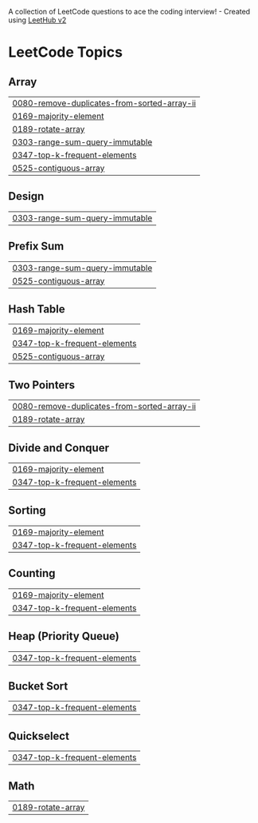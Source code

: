 A collection of LeetCode questions to ace the coding interview! - Created using [LeetHub v2](https://github.com/arunbhardwaj/LeetHub-2.0)
<!---LeetCode Topics Start-->
# LeetCode Topics
## Array
|  |
| ------- |
| [0080-remove-duplicates-from-sorted-array-ii](https://github.com/espython/ds-algo-leetCode/tree/master/0080-remove-duplicates-from-sorted-array-ii) |
| [0169-majority-element](https://github.com/espython/ds-algo-leetCode/tree/master/0169-majority-element) |
| [0189-rotate-array](https://github.com/espython/ds-algo-leetCode/tree/master/0189-rotate-array) |
| [0303-range-sum-query-immutable](https://github.com/espython/ds-algo-leetCode/tree/master/0303-range-sum-query-immutable) |
| [0347-top-k-frequent-elements](https://github.com/espython/ds-algo-leetCode/tree/master/0347-top-k-frequent-elements) |
| [0525-contiguous-array](https://github.com/espython/ds-algo-leetCode/tree/master/0525-contiguous-array) |
## Design
|  |
| ------- |
| [0303-range-sum-query-immutable](https://github.com/espython/ds-algo-leetCode/tree/master/0303-range-sum-query-immutable) |
## Prefix Sum
|  |
| ------- |
| [0303-range-sum-query-immutable](https://github.com/espython/ds-algo-leetCode/tree/master/0303-range-sum-query-immutable) |
| [0525-contiguous-array](https://github.com/espython/ds-algo-leetCode/tree/master/0525-contiguous-array) |
## Hash Table
|  |
| ------- |
| [0169-majority-element](https://github.com/espython/ds-algo-leetCode/tree/master/0169-majority-element) |
| [0347-top-k-frequent-elements](https://github.com/espython/ds-algo-leetCode/tree/master/0347-top-k-frequent-elements) |
| [0525-contiguous-array](https://github.com/espython/ds-algo-leetCode/tree/master/0525-contiguous-array) |
## Two Pointers
|  |
| ------- |
| [0080-remove-duplicates-from-sorted-array-ii](https://github.com/espython/ds-algo-leetCode/tree/master/0080-remove-duplicates-from-sorted-array-ii) |
| [0189-rotate-array](https://github.com/espython/ds-algo-leetCode/tree/master/0189-rotate-array) |
## Divide and Conquer
|  |
| ------- |
| [0169-majority-element](https://github.com/espython/ds-algo-leetCode/tree/master/0169-majority-element) |
| [0347-top-k-frequent-elements](https://github.com/espython/ds-algo-leetCode/tree/master/0347-top-k-frequent-elements) |
## Sorting
|  |
| ------- |
| [0169-majority-element](https://github.com/espython/ds-algo-leetCode/tree/master/0169-majority-element) |
| [0347-top-k-frequent-elements](https://github.com/espython/ds-algo-leetCode/tree/master/0347-top-k-frequent-elements) |
## Counting
|  |
| ------- |
| [0169-majority-element](https://github.com/espython/ds-algo-leetCode/tree/master/0169-majority-element) |
| [0347-top-k-frequent-elements](https://github.com/espython/ds-algo-leetCode/tree/master/0347-top-k-frequent-elements) |
## Heap (Priority Queue)
|  |
| ------- |
| [0347-top-k-frequent-elements](https://github.com/espython/ds-algo-leetCode/tree/master/0347-top-k-frequent-elements) |
## Bucket Sort
|  |
| ------- |
| [0347-top-k-frequent-elements](https://github.com/espython/ds-algo-leetCode/tree/master/0347-top-k-frequent-elements) |
## Quickselect
|  |
| ------- |
| [0347-top-k-frequent-elements](https://github.com/espython/ds-algo-leetCode/tree/master/0347-top-k-frequent-elements) |
## Math
|  |
| ------- |
| [0189-rotate-array](https://github.com/espython/ds-algo-leetCode/tree/master/0189-rotate-array) |
<!---LeetCode Topics End-->
